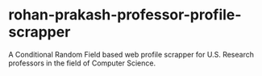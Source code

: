 # rohan-prakash-professor-profile-scrapper
A Conditional Random Field based web profile scrapper for U.S. Research professors in the field of Computer Science.
